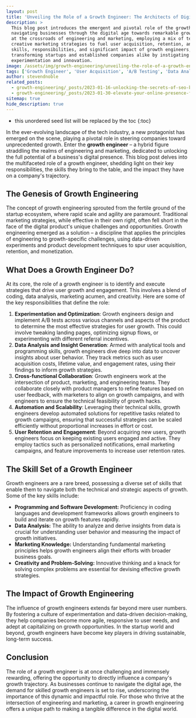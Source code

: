 ```yaml
---
layout: post
title: 'Unveiling the Role of a Growth Engineer: The Architects of Digital Expansion'
description: >
  This blog post introduces the emergent and pivotal role of the growth engineer, a vital catalyst in
  navigating businesses through the digital age towards remarkable growth. It explores their unique position
  at the crossroads of engineering and marketing, employing a mix of technical prowess, data analytics, and
  creative marketing strategies to fuel user acquisition, retention, and engagement. Highlighting the
  skills, responsibilities, and significant impact of growth engineers, the post illustrates how they're
  transforming startups and established companies alike by instigating a culture of data-driven
  experimentation and innovation.
image: /assets/img/growth-engineering/unveiling-the-role-of-a-growth-engineer-the-architects-of-digital-expansion.jpg
tags: ['Growth Engineer', 'User Acquisition', 'A/B Testing', 'Data Analysis', 'Marketing', 'Retention']
author: stevendnoble
related_posts:
  - growth-engineering/_posts/2023-01-16-unlocking-the-secrets-of-seo-boost-your-websites-visibility.md
  - growth-engineering/_posts/2023-01-30-elevate-your-online-presence-for-seo-proven-seo-content-and-keywords.md
sitemap: true
hide_description: true
---
```


* this unordered seed list will be replaced by the toc
{:toc}

In the ever-evolving landscape of the tech industry, a new protagonist has emerged on the scene, playing a pivotal role in steering companies toward unprecedented growth. Enter the **growth engineer** – a hybrid figure straddling the realms of engineering and marketing, dedicated to unlocking the full potential of a business's digital presence. This blog post delves into the multifaceted role of a growth engineer, shedding light on their key responsibilities, the skills they bring to the table, and the impact they have on a company's trajectory.

## The Genesis of Growth Engineering

The concept of growth engineering sprouted from the fertile ground of the startup ecosystem, where rapid scale and agility are paramount. Traditional marketing strategies, while effective in their own right, often fell short in the face of the digital product's unique challenges and opportunities. Growth engineering emerged as a solution – a discipline that applies the principles of engineering to growth-specific challenges, using data-driven experiments and product development techniques to spur user acquisition, retention, and monetization.

## What Does a Growth Engineer Do?

At its core, the role of a growth engineer is to identify and execute strategies that drive user growth and engagement. This involves a blend of coding, data analysis, marketing acumen, and creativity. Here are some of the key responsibilities that define the role:

1. **Experimentation and Optimization**: Growth engineers design and implement A/B tests across various channels and aspects of the product to determine the most effective strategies for user growth. This could involve tweaking landing pages, optimizing signup flows, or experimenting with different referral incentives.
2. **Data Analysis and Insight Generation**: Armed with analytical tools and programming skills, growth engineers dive deep into data to uncover insights about user behavior. They track metrics such as user acquisition costs, lifetime value, and engagement rates, using their findings to inform growth strategies.
3. **Cross-functional Collaboration**: Growth engineers work at the intersection of product, marketing, and engineering teams. They collaborate closely with product managers to refine features based on user feedback, with marketers to align on growth campaigns, and with engineers to ensure the technical feasibility of growth hacks.
4. **Automation and Scalability**: Leveraging their technical skills, growth engineers develop automated solutions for repetitive tasks related to growth campaigns, ensuring that successful strategies can be scaled efficiently without proportional increases in effort or cost.
5. **User Retention and Engagement**: Beyond acquiring new users, growth engineers focus on keeping existing users engaged and active. They employ tactics such as personalized notifications, email marketing campaigns, and feature improvements to increase user retention rates.

## The Skill Set of a Growth Engineer

Growth engineers are a rare breed, possessing a diverse set of skills that enable them to navigate both the technical and strategic aspects of growth. Some of the key skills include:

* **Programming and Software Development:** Proficiency in coding languages and development frameworks allows growth engineers to build and iterate on growth features rapidly.
* **Data Analysis:** The ability to analyze and derive insights from data is crucial for understanding user behavior and measuring the impact of growth initiatives.
* **Marketing Knowledge:** Understanding fundamental marketing principles helps growth engineers align their efforts with broader business goals.
* **Creativity and Problem-Solving:** Innovative thinking and a knack for solving complex problems are essential for devising effective growth strategies.

## The Impact of Growth Engineering

The influence of growth engineers extends far beyond mere user numbers. By fostering a culture of experimentation and data-driven decision-making, they help companies become more agile, responsive to user needs, and adept at capitalizing on growth opportunities. In the startup world and beyond, growth engineers have become key players in driving sustainable, long-term success.

## Conclusion

The role of a growth engineer is at once challenging and immensely rewarding, offering the opportunity to directly influence a company's growth trajectory. As businesses continue to navigate the digital age, the demand for skilled growth engineers is set to rise, underscoring the importance of this dynamic and impactful role. For those who thrive at the intersection of engineering and marketing, a career in growth engineering offers a unique path to making a tangible difference in the digital world.